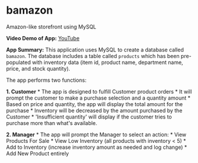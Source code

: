 # bamazon
Amazon-like storefront using MySQL

**Video Demo of App:** 
[YouTube](https://youtu.be/QDY53Icm0k8)

**App Summary:**
This application uses MySQL to create a database called `bamazon`.  The database includes a table called `products` which has been pre-populated with inventory data (item id, product name, department name, price, and stock quantity).

The app performs two functions: 

**1.  Customer** 
    * The app is designed to fulfill Customer product orders 
    * It will prompt the customer to make a purchase selection and a quantity amount 
    * Based on price and quantity, the app will display the total amount for the purchase 
    * Inventory will be decreased by the amount purchased by the Customer 
    * 'Insufficient quantity' will display if the customer tries to purchase more than what's available. 


**2. Manager** 
    * The app will prompt the Manager to select an action: 
        * View Products For Sale
        * View Low Inventory (all products with inventory < 5)
        * Add to Inventory (increase inventory amount as needed and log change)
        * Add New Product entirely


